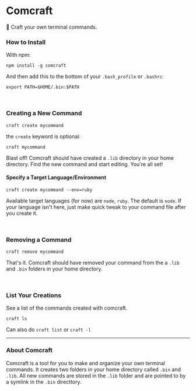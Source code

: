 # Comcraft
🚀 Craft your own terminal commands.

### How to Install
With npm:
```
npm install -g comcraft
```
And then add this to the bottom of your `.bash_profile` or `.bashrc`:
```
export PATH=$HOME/.bin:$PATH
```

<br>

### Creating a New Command
```
craft create mycommand
```
the `create` keyword is optional:
```
craft mycommand
```
Blast off! Comcraft should have created a `.lib` directory in your home directory. Find the new command and start editing. You're all set!

#### Specify a Target Language/Environment
```
craft create mycommand --env=ruby
```
Available target languages (for now) are `node`, `ruby`.  The default is `node`.
If your language isn't here, just make quick tweak to your command file after you create it.

<br>

### Removing a Command
```
craft remove mycommand
```
That's it. Comcraft should have removed your command from the a `.lib` and `.bin` folders in your home directory. 

<br>

### List Your Creations
See a list of the commands created with comcraft.
```
craft ls
```
Can also do `craft list` or `craft -l`

<hr>

### About Comcraft
Comcraft is a tool for you to make and organize your own terminal commands. It creates two folders in your home directory called `.bin` and `.lib`. All new commands are stored in the `.lib` folder and are pointed to by a symlink in the `.bin` directtory.

